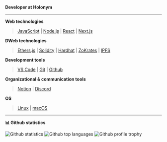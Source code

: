 
<!--
### Hi there 👋

**calebtuttle/calebtuttle** is a ✨ _special_ ✨ repository because its `README.md` (this file) appears on your GitHub profile.

Here are some ideas to get you started:

- 🔭 I’m currently working on ...
- 🌱 I’m currently learning ...
- 👯 I’m looking to collaborate on ...
- 🤔 I’m looking for help with ...
- 💬 Ask me about ...
- 📫 How to reach me: ...
- 😄 Pronouns: ...
- ⚡ Fun fact: ...
-->



**Developer at Holonym**

---

**Web technologies**

> [JavaScript](https://www.javascript.com/) | [Node.js](https://nodejs.org/) | [React](https://reactjs.org/) | [Next.js](https://nextjs.org/)

**DWeb technologies**

> [Ethers.js](https://github.com/ethers-io/ethers.js/) | [Solidity](https://github.com/ethereum/solidity) | [Hardhat](https://hardhat.org/) | [ZoKrates](https://zokrates.github.io/) | [IPFS](https://ipfs.io/)

**Development tools**

> [VS Code](https://code.visualstudio.com/) | [Git](https://git-scm.com/) | [Github](https://github.com/)


**Organizational & communication tools**

> [Notion](https://www.notion.so/) | [Discord](https://discord.com/)

**OS**

> [Linux](https://www.linuxfoundation.org/) | [macOS](https://www.apple.com/macos/)

---

**📊 Github statistics**

![Github statistics](https://github-readme-stats.vercel.app/api?username=calebtuttle&include_all_commits=true&count_private=true&hide_title=true&hide_border=true&show_icons=true&theme=graywhite)
![Github top languages](https://github-readme-stats.vercel.app/api/top-langs?username=calebtuttle&locale=en&layout=compact&hide_border=true&theme=graywhite)
![Github profile trophy](https://github-profile-trophy.vercel.app/?username=cedoor&margin-w=15&rank=SSS,SS,S,AAA,AA,A,B&theme=flat)

